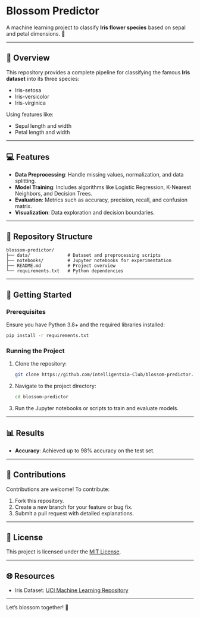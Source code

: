 # Blossom Predictor

A machine learning project to classify **Iris flower species** based on sepal and petal dimensions. 🌸

---

## 🌟 Overview
This repository provides a complete pipeline for classifying the famous **Iris dataset** into its three species:
- Iris-setosa
- Iris-versicolor
- Iris-virginica

Using features like:
- Sepal length and width
- Petal length and width

---

## 💻 Features
- **Data Preprocessing**: Handle missing values, normalization, and data splitting.
- **Model Training**: Includes algorithms like Logistic Regression, K-Nearest Neighbors, and Decision Trees.
- **Evaluation**: Metrics such as accuracy, precision, recall, and confusion matrix.
- **Visualization**: Data exploration and decision boundaries.

---

## 📂 Repository Structure
```
blossom-predictor/
├── data/              # Dataset and preprocessing scripts
├── notebooks/         # Jupyter notebooks for experimentation
├── README.md          # Project overview
└── requirements.txt   # Python dependencies
```

---

## 🚀 Getting Started

### Prerequisites
Ensure you have Python 3.8+ and the required libraries installed:
```bash
pip install -r requirements.txt
```

### Running the Project
1. Clone the repository:
   ```bash
   git clone https://github.com/Intelligentsia-Club/blossom-predictor.git
   ```
2. Navigate to the project directory:
   ```bash
   cd blossom-predictor
   ```
3. Run the Jupyter notebooks or scripts to train and evaluate models.

---

## 📊 Results
- **Accuracy**: Achieved up to 98% accuracy on the test set.

---

## 🤝 Contributions
Contributions are welcome! To contribute:
1. Fork this repository.
2. Create a new branch for your feature or bug fix.
3. Submit a pull request with detailed explanations.

---

## 📜 License
This project is licensed under the [MIT License](LICENSE).

---

## 🌐 Resources
- Iris Dataset: [UCI Machine Learning Repository](https://archive.ics.uci.edu/ml/datasets/iris)

---

Let’s blossom together! 🌺

